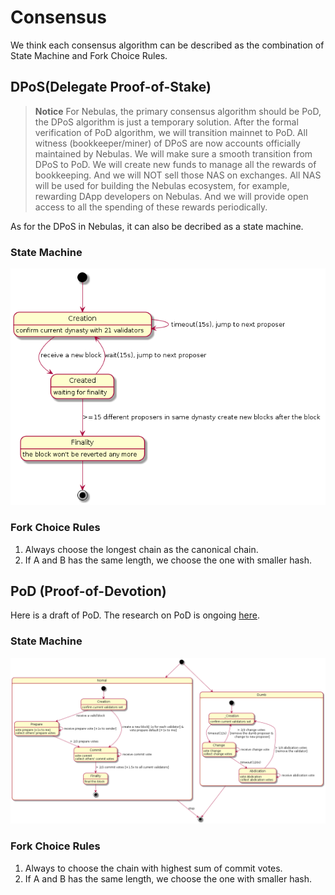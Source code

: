 # Consensus

We think each consensus algorithm can be described as the combination of State Machine and Fork Choice Rules.

## DPoS(Delegate Proof-of-Stake)

> **Notice**
> For Nebulas, the primary consensus algorithm should be PoD, the DPoS algorithm is just a temporary solution. After the formal verification of PoD algorithm, we will transition mainnet to PoD. All witness (bookkeeper/miner) of DPoS are now accounts officially maintained by Nebulas. We will make sure a smooth transition from DPoS to PoD.
> We will create new funds to manage all the rewards of bookkeeping. And we will NOT sell those NAS on exchanges. All NAS will be used for building the Nebulas ecosystem, for example, rewarding DApp developers on Nebulas. And we will provide open access to all the spending of these rewards periodically.

As for the DPoS in Nebulas, it can also be decribed as a state machine.

### State Machine

![](resources/dpos.png)

### Fork Choice Rules

1. Always choose the longest chain as the canonical chain.
2. If A and B has the same length, we choose the one with smaller hash.

## PoD (Proof-of-Devotion)

Here is a draft of PoD. The research on PoD is ongoing [here](https://github.com/nebulasio/research/tree/master/pod).

### State Machine

![](resources/pod.png)

### Fork Choice Rules

1. Always to choose the chain with highest sum of commit votes.
2. If A and B has the same length, we choose the one with smaller hash.
